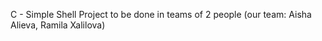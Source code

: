C - Simple Shell
 Project to be done in teams of 2 people (our team: Aisha Alieva, Ramila Xalilova)
